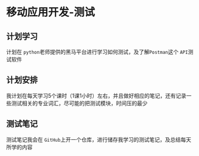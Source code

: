 # 移动应用开发-测试

## 计划学习

计划在 `python`老师提供的黑马平台进行学习如何测试，及了解`Postman`这个 `API`测试软件

## 计划安排

我计划在每天学习5个课时（1课1小时）左右，并且做好相应的笔记，还有记录一些测试相关的专业词汇，尽可能的把测试模块，时间压的最少

## 测试笔记

测试笔记我会在 `GitHub`上开一个仓库，进行储存我学习的测试笔记，及总结每天所学的内容
